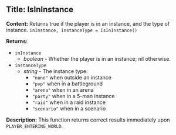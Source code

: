 ## Title: IsInInstance

**Content:**
Returns true if the player is in an instance, and the type of instance.
`inInstance, instanceType = IsInInstance()`

**Returns:**
- `inInstance`
  - *boolean* - Whether the player is in an instance; nil otherwise.
- `instanceType`
  - *string* - The instance type:
    - `"none"` when outside an instance
    - `"pvp"` when in a battleground
    - `"arena"` when in an arena
    - `"party"` when in a 5-man instance
    - `"raid"` when in a raid instance
    - `"scenario"` when in a scenario

**Description:**
This function returns correct results immediately upon `PLAYER_ENTERING_WORLD`.